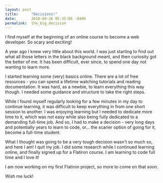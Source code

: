 ```yaml
---
layout: post
title:      "Decisions!"
date:       2018-09-26 05:35:06 -0400
permalink:  the_big_decision
---
```



I find myself at the beginning of an online course to become a web developer. So scary and exciting!

A year ago I knew very little about this world. I was just starting to find out what all those letters in the black background meant, and then curiosity got the better of me. It has been difficult, ever since, to spend one day not wanting to learn more. 

I started learning some (very) basics online. There are a lot of free resources - you can spend a lifetime watching tutorials and reading documentation. It was hard, as a newbie, to learn everything this way though. I needed some guidance and structure to take the right steps.

While I found myself regularly looking for a few minutes in my day to continue learning, it was difficult to keep everything in from one short session to another. I was enjoying learning but I needed to dedicate more time to it, which was not easy while also being fully dedicated to a demanding full-time job. And so, I had to make a decision - very long days and potentially years to learn to code, or... the scarier option of going for it, become a full-time student.

What I thought was going to be a very tough decision wasn't so much so, and here I am! 
I quit my job. I did some research while I continued learning online, and finally signed up for a Flatiron course. I am learning to code full time and I love it! 

I am now working on my first Flatiron project, so more to come on that soon.

Wish me luck!
